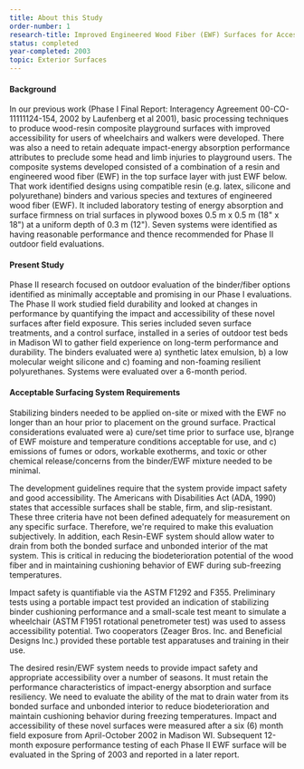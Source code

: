 ```yaml
---
title: About this Study
order-number: 1
research-title: Improved Engineered Wood Fiber (EWF) Surfaces for Accessible Playgrounds
status: completed
year-completed: 2003
topic: Exterior Surfaces 
---
```


#### Background

In our previous work (Phase I Final Report: Interagency Agreement 00-CO-11111124-154, 2002 by Laufenberg et al 2001), basic processing techniques to produce wood-resin composite playground surfaces with improved accessibility for users of wheelchairs and walkers were developed. There was also a need to retain adequate impact-energy absorption performance attributes to preclude some head and limb injuries to playground users. The composite systems developed consisted of a combination of a resin and engineered wood fiber (EWF) in the top surface layer with just EWF below. That work identified designs using compatible resin (e.g. latex, silicone and polyurethane) binders and various species and textures of engineered wood fiber (EWF). It included laboratory testing of energy absorption and surface firmness on trial surfaces in plywood boxes 0.5 m x 0.5 m (18" x 18") at a uniform depth of 0.3 m (12"). Seven systems were identified as having reasonable performance and thence recommended for Phase II outdoor field evaluations.

#### Present Study

Phase II research focused on outdoor evaluation of the binder/fiber options identified as minimally acceptable and promising in our Phase I evaluations. The Phase II work studied field durability and looked at changes in performance by quantifying the impact and accessibility of these novel surfaces after field exposure. This series included seven surface treatments, and a control surface, installed in a series of outdoor test beds in Madison WI to gather field experience on long-term performance and durability. The binders evaluated were a) synthetic latex emulsion, b) a low molecular weight silicone and c) foaming and non-foaming resilient polyurethanes. Systems were evaluated over a 6-month period.

#### Acceptable Surfacing System Requirements

Stabilizing binders needed to be applied on-site or mixed with the EWF no longer than an hour prior to placement on the ground surface. Practical considerations evaluated were a) cure/set time prior to surface use, b)range of EWF moisture and temperature conditions acceptable for use, and c) emissions of fumes or odors, workable exotherms, and toxic or other chemical release/concerns from the binder/EWF mixture needed to be minimal.

The development guidelines require that the system provide impact safety and good accessibility. The Americans with Disabilities Act (ADA, 1990) states that accessible surfaces shall be stable, firm, and slip-resistant. These three criteria have not been defined adequately for measurement on any specific surface. Therefore, we're required to make this evaluation subjectively. In addition, each Resin-EWF system should allow water to drain from both the bonded surface and unbonded interior of the mat system. This is critical in reducing the biodeterioration potential of the wood fiber and in maintaining cushioning behavior of EWF during sub-freezing temperatures.

Impact safety is quantifiable via the ASTM F1292 and F355. Preliminary tests using a portable impact test provided an indication of stabilizing binder cushioning performance and a small-scale test meant to simulate a wheelchair (ASTM F1951 rotational penetrometer test) was used to assess accessibility potential. Two cooperators (Zeager Bros. Inc. and Beneficial Designs Inc.) provided these portable test apparatuses and training in their use.

The desired resin/EWF system needs to provide impact safety and appropriate accessibility over a number of seasons. It must retain the performance characteristics of impact-energy absorption and surface resiliency. We need to evaluate the ability of the mat to drain water from its bonded surface and unbonded interior to reduce biodeterioration and maintain cushioning behavior during freezing temperatures. Impact and accessibility of these novel surfaces were measured after a six (6) month field exposure from April-October 2002 in Madison WI. Subsequent 12-month exposure performance testing of each Phase II EWF surface will be evaluated in the Spring of 2003 and reported in a later report.

